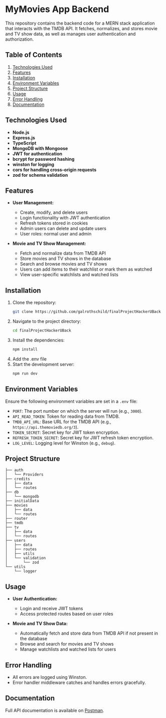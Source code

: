 # MyMovies App Backend

This repository contains the backend code for a MERN stack application that interacts with the TMDB API. It fetches, normalizes, and stores movie and TV show data, as well as manages user authentication and authorization.

## Table of Contents
1. [Technologies Used](#technologies-used)
2. [Features](#features)
3. [Installation](#installation)
4. [Environment Variables](#environment-variables)
5. [Project Structure](#project-structure)
6. [Usage](#usage)
7. [Error Handling](#error-handling)
8. [Documentation](#documentation)

## Technologies Used

- **Node.js**
- **Express.js**
- **TypeScript**
- **MongoDB with Mongoose**
- **JWT for authentication**
- **bcrypt for password hashing**
- **winston for logging**
- **cors for handling cross-origin requests**
- **zod for schema validation**

## Features

- **User Management:**
  - Create, modify, and delete users
  - Login functionality with JWT authentication
  - Refresh tokens stored in cookies
  - Admin users can delete and update users
  - User roles: normal user and admin

- **Movie and TV Show Management:**
  - Fetch and normalize data from TMDB API
  - Store movies and TV shows in the database
  - Search and browse movies and TV shows
  - Users can add items to their watchlist or mark them as watched
  - View user-specific watchlists and watched lists

## Installation

1. Clone the repository:
   ```sh
   git clone https://github.com/galrothschild/finalProjectHackerUBack
   ```
2. Navigate to the project directory:
   ```sh
   cd finalProjectHackerUBack
   ```
3. Install the dependencies:
   ```sh
   npm install
   ```
4. Add the .env file
5. Start the development server:
   ```sh
   npm run dev
   ```

## Environment Variables

Ensure the following environment variables are set in a `.env` file:

- `PORT`: The port number on which the server will run (e.g., `3000`).
- `API_READ_TOKEN`: Token for reading data from TMDB.
- `TMDB_API_URL`: Base URL for the TMDB API (e.g., `https://api.themoviedb.org/3`).
- `TOKEN_SECRET`: Secret key for JWT token encryption.
- `REFRESH_TOKEN_SECRET`: Secret key for JWT refresh token encryption.
- `LOG_LEVEL`: Logging level for Winston (e.g., `debug`).

## Project Structure

```
├── auth
│   └── Providers
├── credits
│   ├── data
│   └── routes
├── db
│   └── mongodb
├── initialData
├── movies
│   ├── data
│   └── routes
├── router
├── tmdb
├── tv
│   ├── data
│   └── routes
├── users
│   ├── data
│   ├── routes
│   ├── utils
│   └── validation
│       └── zod
└── utils
    └── logger
```

## Usage

- **User Authentication:** 
  - Login and receive JWT tokens
  - Access protected routes based on user roles

- **Movie and TV Show Data:** 
  - Automatically fetch and store data from TMDB API if not present in the database
  - Browse and search for movies and TV shows
  - Manage watchlists and watched lists for users

## Error Handling

- All errors are logged using Winston.
- Error handler middleware catches and handles errors gracefully.

## Documentation

Full API documentation is available on [Postman](https://documenter.getpostman.com/view/34926651/2sA3rwMZxU).
